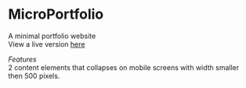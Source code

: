 # MicroPortfolio
A minimal portfolio website  
View a live version [here](https://johan-melin.github.io/)  

*Features*  
2 content elements that collapses on mobile screens with width smaller then 500 pixels.  

